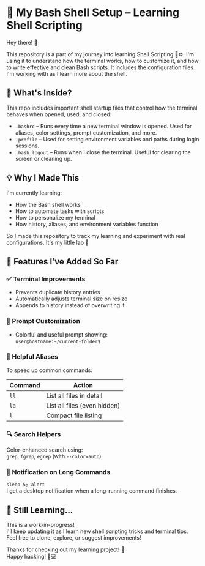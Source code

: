 # 🐧 My Bash Shell Setup – Learning Shell Scripting

Hey there! 👋  

This repository is a part of my journey into learning Shell Scripting 🧠⚙️. I'm using it to understand how the terminal works, how to customize it, and how to write effective and clean Bash scripts. It includes the configuration files I'm working with as I learn more about the shell.

## 📂 What's Inside?

This repo includes important shell startup files that control how the terminal behaves when opened, used, and closed:

- `.bashrc` – Runs every time a new terminal window is opened. Used for aliases, color settings, prompt customization, and more.  
- `.profile` – Used for setting environment variables and paths during login sessions.  
- `.bash_logout` – Runs when I close the terminal. Useful for clearing the screen or cleaning up.  

## 💡 Why I Made This

I'm currently learning:  
- How the Bash shell works  
- How to automate tasks with scripts  
- How to personalize my terminal  
- How history, aliases, and environment variables function  

So I made this repository to track my learning and experiment with real configurations. It's my little lab 🧪  

## 🧰 Features I’ve Added So Far

### ✅ Terminal Improvements  
- Prevents duplicate history entries  
- Automatically adjusts terminal size on resize  
- Appends to history instead of overwriting it  

### 🎨 Prompt Customization  
- Colorful and useful prompt showing:  
  `user@hostname:~/current-folder$`  

### 📁 Helpful Aliases  
To speed up common commands:  

| Command | Action                     |
|---------|----------------------------|
| `ll`    | List all files in detail   |
| `la`    | List all files (even hidden) |
| `l`     | Compact file listing       |

### 🔍 Search Helpers  
Color-enhanced search using:  
`grep`, `fgrep`, `egrep` (with `--color=auto`)  

### 🔔 Notification on Long Commands  
`sleep 5; alert`  
I get a desktop notification when a long-running command finishes.  

## 🌱 Still Learning...  
This is a work-in-progress!  
I'll keep updating it as I learn new shell scripting tricks and terminal tips.  
Feel free to clone, explore, or suggest improvements!  

Thanks for checking out my learning project! 🙌  
Happy hacking! 🐧💻  
